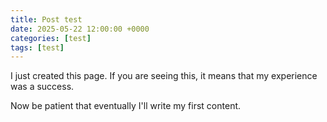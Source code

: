 ```yaml
---
title: Post test
date: 2025-05-22 12:00:00 +0000
categories: [test]
tags: [test]
---
```


I just created this page. If you are seeing this, it means that my experience was a success.

Now be patient that eventually I'll write my first content.
